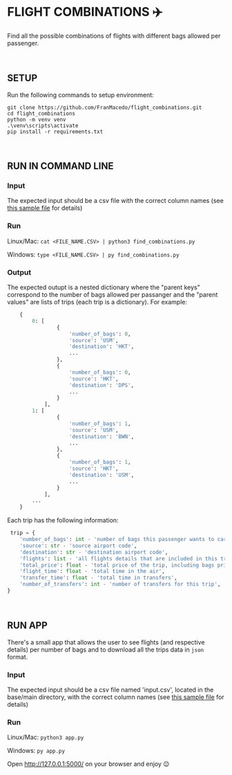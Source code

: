 # FLIGHT COMBINATIONS :airplane:
<!-- FALTA REQUIREMENTS.TXT, GITIGNORE -->
Find all the possible combinations of flights with different bags allowed per passenger.

<br />

## SETUP

Run the following commands to setup environment:

``` 
git clone https://github.com/FranMacedo/flight_combinations.git
cd flight_combinations
python -m venv venv
.\venv\scripts\activate
pip install -r requirements.txt
```
<br />

## RUN IN COMMAND LINE

### Input
The expected input should be a csv file with the correct column names (see [this sample file](input.csv) for details)

### Run

Linux/Mac:
    ```
    cat <FILE_NAME.CSV> | python3 find_combinations.py          
    ```

Windows:
    ```
    type <FILE_NAME.CSV> | py find_combinations.py          
    ```

### Output
The expected outupt is a nested dictionary where the "parent keys" correspond to the number of bags allowed per passanger and the  "parent values" are lists of trips (each trip is a dictionary). For example:

```python
    {
        0: [
                {
                    'number_of_bags': 0,
                    'source': 'USM',
                    'destination': 'HKT',
                    ...
                },
                {
                    'number_of_bags': 0,
                    'source': 'HKT',
                    'destination': 'DPS',
                    ...
                }
            ],
        1: [
                {
                    'number_of_bags': 1,
                    'source': 'USM',
                    'destination': 'BWN',
                    ...
                },
                {
                    'number_of_bags': 1,
                    'source': 'HKT',
                    'destination': 'USM',
                    ...
                }
            ],
        ...
    }
```
Each trip has the following information:
```python
 trip = {
    'number_of_bags': int - 'number of bags this passenger wants to carry',
    'source': str - 'source airport code',
    'destination': str - 'destination airport code',
    'flights': list - 'all flights details that are included in this trip',
    'total_price': float - 'total price of the trip, including bags prices',
    'flight_time': float - 'total time in the air', 
    'transfer_time': float - 'total time in transfers',
    'number_of_transfers': int - 'number of transfers for this trip',
}

```

<br />

## RUN APP
There's a small app that allows the user to see flights (and respective details) per number of bags and to download all the trips data in `json` format.

### Input
The expected input should be a csv file named 'input.csv', located in the base/main directory, with the correct column names (see [this sample file](input.csv) for details)

### Run

Linux/Mac:
    ```
    python3 app.py          
    ```

Windows:
    ```
    py app.py                   
    ```

Open http://127.0.0.1:5000/ on your browser and enjoy :wink:

